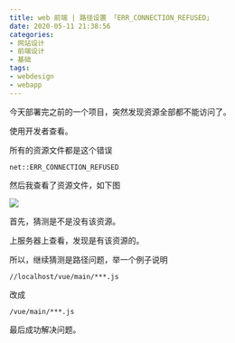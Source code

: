 ```yaml
---
title: web 前端 | 路径设置 「ERR_CONNECTION_REFUSED」
date: 2020-05-11 21:38:56
categories:
- 网站设计
- 前端设计
- 基础
tags:
- webdesign
- webapp
---
```

今天部署完之前的一个项目，突然发现资源全部都不能访问了。

使用开发者查看。

所有的资源文件都是这个错误

	net::ERR_CONNECTION_REFUSED

<!-- more -->

然后我查看了资源文件，如下图

![](/images/web/0_0.png)

首先，猜测是不是没有该资源。

上服务器上查看，发现是有该资源的。

所以，继续猜测是路径问题，举一个例子说明

	//localhost/vue/main/***.js

改成

	/vue/main/***.js

最后成功解决问题。